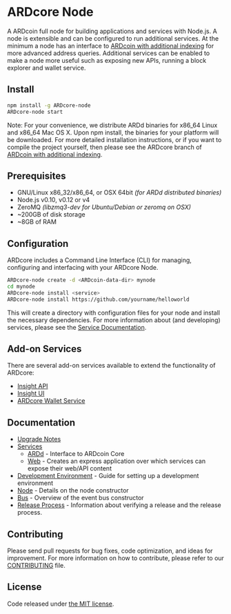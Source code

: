 ARDcore Node
============

A ARDcoin full node for building applications and services with Node.js. A node is extensible and can be configured to run additional services. At the minimum a node has an interface to [ARDcoin with additional indexing](https://github.com/underdarkskies/ARDcoin/tree/0.15.0-ARDcore) for more advanced address queries. Additional services can be enabled to make a node more useful such as exposing new APIs, running a block explorer and wallet service.

## Install

```bash
npm install -g ARDcore-node
ARDcore-node start
```

Note: For your convenience, we distribute ARDd binaries for x86_64 Linux and x86_64 Mac OS X. Upon npm install, the binaries for your platform will be downloaded. For more detailed installation instructions, or if you want to compile the project yourself, then please see the ARDcore branch of [ARDcoin with additional indexing](https://github.com/underdarkskies/ARDcoin/tree/0.15.0-ARDcore).

## Prerequisites

- GNU/Linux x86_32/x86_64, or OSX 64bit *(for ARDd distributed binaries)*
- Node.js v0.10, v0.12 or v4
- ZeroMQ *(libzmq3-dev for Ubuntu/Debian or zeromq on OSX)*
- ~200GB of disk storage
- ~8GB of RAM

## Configuration

ARDcore includes a Command Line Interface (CLI) for managing, configuring and interfacing with your ARDcore Node.

```bash
ARDcore-node create -d <ARDcoin-data-dir> mynode
cd mynode
ARDcore-node install <service>
ARDcore-node install https://github.com/yourname/helloworld
```

This will create a directory with configuration files for your node and install the necessary dependencies. For more information about (and developing) services, please see the [Service Documentation](docs/services.md).

## Add-on Services

There are several add-on services available to extend the functionality of ARDcore:

- [Insight API](https://github.com/underdarkskies/insight-api)
- [Insight UI](https://github.com/underdarkskies/insight-ui)
- [ARDcore Wallet Service](https://github.com/underdarkskies/ARDcore-wallet-service)

## Documentation

- [Upgrade Notes](docs/upgrade.md)
- [Services](docs/services.md)
  - [ARDd](docs/services/ARDd.md) - Interface to ARDcoin Core
  - [Web](docs/services/web.md) - Creates an express application over which services can expose their web/API content
- [Development Environment](docs/development.md) - Guide for setting up a development environment
- [Node](docs/node.md) - Details on the node constructor
- [Bus](docs/bus.md) - Overview of the event bus constructor
- [Release Process](docs/release.md) - Information about verifying a release and the release process.

## Contributing

Please send pull requests for bug fixes, code optimization, and ideas for improvement. For more information on how to contribute, please refer to our [CONTRIBUTING](https://github.com/underdarkskies/ARDcore/blob/master/CONTRIBUTING.md) file.

## License

Code released under [the MIT license](https://github.com/underdarkskies/ARDcore-node/blob/master/LICENSE).
